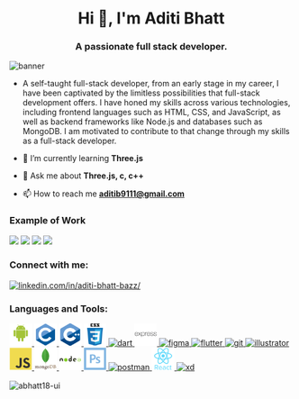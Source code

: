 <h1 align="center">Hi 👋, I'm Aditi Bhatt</h1>
<h3 align="center">A passionate full stack developer.</h3>

![banner](https://github.com/Abhatt18-ui/Abhatt18-ui/assets/128682313/1d2005c8-494f-4e1f-b27b-5f1e8d01ba53)

-  A self-taught full-stack developer, from an early stage in my career, I have been captivated by the limitless possibilities that full-stack development offers. I have honed my skills across various technologies, including frontend languages such as HTML, CSS, and JavaScript, as well as backend frameworks like Node.js and databases such as MongoDB. I am motivated to contribute to that change through my skills as a full-stack developer.

- 🌱 I’m currently learning **Three.js**

- 💬 Ask me about **Three.js, c, c++**

- 📫 How to reach me **aditib9111@gmail.com**

<h3 align="left">Example of Work</h3>

<img width="250" src="![phone1](https://github.com/Abhatt18-ui/Abhatt18-ui/assets/128682313/c8499307-8f1f-482f-8421-f5cde524f9f8)">
<img width="250" src="![phone2](https://github.com/Abhatt18-ui/Abhatt18-ui/assets/128682313/156cca3d-d7af-4a1a-a5ca-bee066f2cfa8)">
<img width="250" src="![195](https://github.com/Abhatt18-ui/Abhatt18-ui/assets/128682313/f8d7a7a0-bcb6-44f9-84a4-dae2a29aac10)">
<img width="250" src="![web2](https://github.com/Abhatt18-ui/Abhatt18-ui/assets/128682313/b97107dc-b74c-429d-ae6f-2b543430509b)">

<h3 align="left">Connect with me:</h3>
<p align="left">
<a href="https://linkedin.com/in/linkedin.com/in/aditi-bhatt-bazz/" target="blank"><img align="center" src="https://raw.githubusercontent.com/rahuldkjain/github-profile-readme-generator/master/src/images/icons/Social/linked-in-alt.svg" alt="linkedin.com/in/aditi-bhatt-bazz/" height="30" width="40" /></a>
</p>

<h3 align="left">Languages and Tools:</h3>
<p align="left"> <a href="https://developer.android.com" target="_blank" rel="noreferrer"> <img src="https://raw.githubusercontent.com/devicons/devicon/master/icons/android/android-original-wordmark.svg" alt="android" width="40" height="40"/> </a> <a href="https://www.cprogramming.com/" target="_blank" rel="noreferrer"> <img src="https://raw.githubusercontent.com/devicons/devicon/master/icons/c/c-original.svg" alt="c" width="40" height="40"/> </a> <a href="https://www.w3schools.com/cpp/" target="_blank" rel="noreferrer"> <img src="https://raw.githubusercontent.com/devicons/devicon/master/icons/cplusplus/cplusplus-original.svg" alt="cplusplus" width="40" height="40"/> </a> <a href="https://www.w3schools.com/css/" target="_blank" rel="noreferrer"> <img src="https://raw.githubusercontent.com/devicons/devicon/master/icons/css3/css3-original-wordmark.svg" alt="css3" width="40" height="40"/> </a> <a href="https://dart.dev" target="_blank" rel="noreferrer"> <img src="https://www.vectorlogo.zone/logos/dartlang/dartlang-icon.svg" alt="dart" width="40" height="40"/> </a> <a href="https://expressjs.com" target="_blank" rel="noreferrer"> <img src="https://raw.githubusercontent.com/devicons/devicon/master/icons/express/express-original-wordmark.svg" alt="express" width="40" height="40"/> </a> <a href="https://www.figma.com/" target="_blank" rel="noreferrer"> <img src="https://www.vectorlogo.zone/logos/figma/figma-icon.svg" alt="figma" width="40" height="40"/> </a> <a href="https://flutter.dev" target="_blank" rel="noreferrer"> <img src="https://www.vectorlogo.zone/logos/flutterio/flutterio-icon.svg" alt="flutter" width="40" height="40"/> </a> <a href="https://git-scm.com/" target="_blank" rel="noreferrer"> <img src="https://www.vectorlogo.zone/logos/git-scm/git-scm-icon.svg" alt="git" width="40" height="40"/> </a> <a href="https://www.adobe.com/in/products/illustrator.html" target="_blank" rel="noreferrer"> <img src="https://www.vectorlogo.zone/logos/adobe_illustrator/adobe_illustrator-icon.svg" alt="illustrator" width="40" height="40"/> </a> <a href="https://developer.mozilla.org/en-US/docs/Web/JavaScript" target="_blank" rel="noreferrer"> <img src="https://raw.githubusercontent.com/devicons/devicon/master/icons/javascript/javascript-original.svg" alt="javascript" width="40" height="40"/> </a> <a href="https://www.mongodb.com/" target="_blank" rel="noreferrer"> <img src="https://raw.githubusercontent.com/devicons/devicon/master/icons/mongodb/mongodb-original-wordmark.svg" alt="mongodb" width="40" height="40"/> </a> <a href="https://nodejs.org" target="_blank" rel="noreferrer"> <img src="https://raw.githubusercontent.com/devicons/devicon/master/icons/nodejs/nodejs-original-wordmark.svg" alt="nodejs" width="40" height="40"/> </a> <a href="https://www.photoshop.com/en" target="_blank" rel="noreferrer"> <img src="https://raw.githubusercontent.com/devicons/devicon/master/icons/photoshop/photoshop-line.svg" alt="photoshop" width="40" height="40"/> </a> <a href="https://postman.com" target="_blank" rel="noreferrer"> <img src="https://www.vectorlogo.zone/logos/getpostman/getpostman-icon.svg" alt="postman" width="40" height="40"/> </a> <a href="https://reactjs.org/" target="_blank" rel="noreferrer"> <img src="https://raw.githubusercontent.com/devicons/devicon/master/icons/react/react-original-wordmark.svg" alt="react" width="40" height="40"/> </a> <a href="https://www.adobe.com/products/xd.html" target="_blank" rel="noreferrer"> <img src="https://cdn.worldvectorlogo.com/logos/adobe-xd.svg" alt="xd" width="40" height="40"/> </a> </p>

<p><img align="center" src="https://github-readme-stats.vercel.app/api/top-langs?username=abhatt18-ui&show_icons=true&locale=en&layout=compact" alt="abhatt18-ui" /></p>

